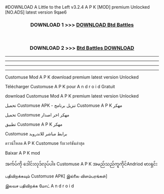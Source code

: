 #DOWNLOAD A Little to the Left v3.2.4 A P K [MOD] premium Unlocked [NO.ADS] latest version 9qae6 



<div align="center">

<h3>DOWNLOAD 1 >>> <a href="https://getmod1.web.app/?judule=Btd Battles">DOWNLOAD Btd Battles</a></h3><br>

<h3>DOWNLOAD 2 >>> <a href="https://getmod1.web.app/?judule=Btd Battles">Btd Battles DOWNLOAD </a></h3>

</div>


----------------------------------------------------------

----------------------------------------------------------

----------------------------------------------------------

----------------------------------------------------------


Customuse Mod A P K download premium latest version Unlocked

Télécharger  Customuse A P K pour A n d r o i d Gratuit

download Customuse Mod A P K premium latest version Unlocked

تحميل Customuse APK - تنزيل برنامج Customuse A P K مهكر

تحميل Customuse مهكر اخر اصدار

تطبيق Customuse A P K مهكر

Customuse برابط مباشر للاندرويد

ดาวน์โหลด A P K Customuse รับเวอร์ชันล่าสุด

Baixar A P K mod

အက်ပ်ကို ဒေါင်းလုဒ်လုပ်ပါ။ Customuse A P K အမည်သည်ကူကိုင်Andriod ဗားရှင်း

பதிவிறக்கவும் Customuse APK[ இல்லை விளம்பரங்கள்] 
 
இலவச பதிவிறக்க மோட் A n d r o i d



